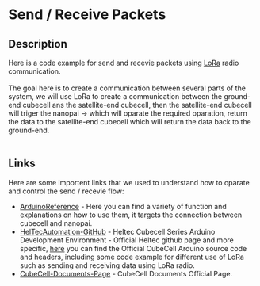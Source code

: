 # Send / Receive Packets

## Description

Here is a code example for send and recevie packets using [LoRa](https://en.wikipedia.org/wiki/LoRa) radio communication. <br/>
<br/>
The goal here is to create a communication between several parts of the system,  we will use LoRa to create a communication between the ground-end cubecell ans the satellite-end cubecell, then the satellite-end cubecell will triger the nanopai -> which will oparate the required oparation, return the data to the satellite-end cubecell which will return the data back to the ground-end. <br/>
<br/>

## Links
Here are some importent links that we used to understand how to oparate and control the send / recevie flow:
* [ArduinoReference](https://reference.arduino.cc/reference/en/) - Here you can find a variety of function and explanations on how to use them,  it targets the connection between cubecell and nanopai.
* [HelTecAutomation-GitHub](https://github.com/HelTecAutomation/CubeCell-Arduino/tree/master) - Heltec Cubecell Series Arduino Development Environment - Official Heltec github page and more specific, [here](https://github.com/HelTecAutomation/CubeCell-Arduino/tree/master/libraries/LoRa) you can find the Official CubeCell Arduino source code and headers, including some code example for different use of LoRa such as sending and receiving data using LoRa radio.
* [CubeCell-Documents-Page](https://docs.heltec.org/en/node/cubecell/index.html) - CubeCell Documents Official Page.
 
